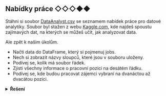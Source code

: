 ## Nabídky práce ◇◇◇◆◆

Stáhni si
soubor [DataAnalyst.csv](https://kodim.cz/cms/assets/kurzy/python-data-1/python-pro-data-1/nacteni-dat/excs/excs%3Enabidky/DataAnalyst.csv)
se seznamem nabídek práce pro datové analytiky.
Soubor byl stažen z webu [Kaggle.com](www.kaggle.com), kde najdeš spoustu zajímavých dat, na kterých se můžeš učit, jak
analyzovat data.

Ale zpět k našim úkolům.

- Načti data do DataFrame, který si pojmenuj jobs.
- Nech si zobrazit názvy sloupců, které jsou v souboru uloženy.
- Podívej se, kolik má soubor řádek.
- Zjisti všechny informace o pracovní pozici na desátém řádku.
- Podívej se, kde budou pracovat zájemci vybraní na dvanáctou až dvacátou pozici.

<details>
<summary><b>Řešení</b></summary>


```python
import pandas as pd

# nacteni dat
jobs = pd.read_csv('DataAnalyst.csv')

# nazvy sloupcu
print(jobs.columns)

# pocet radek
print(jobs.shape[0])

# info o pozici na desatem radku
print(jobs.iloc[9])

# kde pracuji vybraní na dvanáctou až dvacátou pozici
print(jobs.iloc[10:12, 5])
```

</details>
